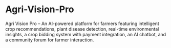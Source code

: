 # Agri-Vision-Pro
Agri Vision Pro – An AI-powered platform for farmers featuring intelligent crop recommendations, plant disease detection, real-time environmental insights, a crop bidding system with payment integration, an AI chatbot, and a community forum for farmer interaction.
